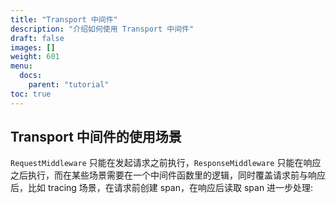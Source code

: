 ```yaml
---
title: "Transport 中间件"
description: "介绍如何使用 Transport 中间件"
draft: false
images: []
weight: 601
menu:
  docs:
    parent: "tutorial"
toc: true
---
```


## Transport 中间件的使用场景

`RequestMiddleware` 只能在发起请求之前执行，`ResponseMiddleware` 只能在响应之后执行，而在某些场景需要在一个中间件函数里的逻辑，同时覆盖请求前与响应后，比如 tracing 场景，在请求前创建 span，在响应后读取 span 进一步处理:

```go

```
